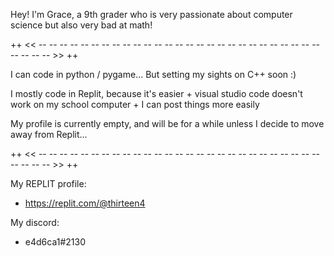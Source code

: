 Hey! I'm Grace, a 9th grader who is very passionate about computer science but also very bad at math!

++ << -- -- -- -- -- -- -- -- -- -- -- -- -- -- -- -- -- -- -- -- -- -- -- -- -- -- -- -- -- -- -- >> ++

  I can code in python / pygame... But setting my sights on C++ soon :)

  I mostly code in Replit, because it's easier + visual studio code doesn't work on my school computer + I can post things more easily
  
  My profile is currently empty, and will be for a while unless I decide to move away from Replit...

++ << -- -- -- -- -- -- -- -- -- -- -- -- -- -- -- -- -- -- -- -- -- -- -- -- -- -- -- -- -- -- -- >> ++

My REPLIT profile:

- https://replit.com/@thirteen4

My discord:

- e4d6ca1#2130
